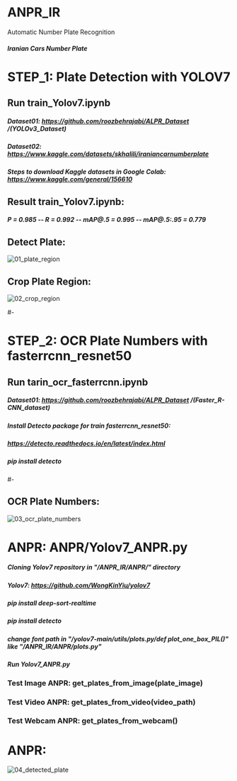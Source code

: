# ANPR_IR
 Automatic Number Plate Recognition
 ##### Iranian Cars Number Plate


# STEP_1: Plate Detection with YOLOV7
## Run train_Yolov7.ipynb 
##### Dataset01: https://github.com/roozbehrajabi/ALPR_Dataset  /(YOLOv3_Dataset)
##### Dataset02: https://www.kaggle.com/datasets/skhalili/iraniancarnumberplate
##### Steps to download Kaggle datasets in Google Colab: https://www.kaggle.com/general/156610

## Result train_Yolov7.ipynb:
##### P = 0.985  --  R = 0.992  -- mAP@.5 = 0.995 -- mAP@.5:.95 = 0.779
                       
 
## Detect Plate: 
![01_plate_region](https://user-images.githubusercontent.com/51045212/219572532-8bb25396-2bc0-49f4-a108-d239badc31d2.jpg)

## Crop Plate Region:
![02_crop_region](https://user-images.githubusercontent.com/51045212/219572612-f3171679-7330-4165-903e-6d55b8d32150.png)

#-
# STEP_2: OCR Plate Numbers with fasterrcnn_resnet50
## Run tarin_ocr_fasterrcnn.ipynb

##### Dataset01: https://github.com/roozbehrajabi/ALPR_Dataset  /(Faster_R-CNN_dataset)
##### Install Detecto package for train fasterrcnn_resnet50:
##### https://detecto.readthedocs.io/en/latest/index.html
##### pip install detecto
#-
## OCR Plate Numbers:
![03_ocr_plate_numbers](https://user-images.githubusercontent.com/51045212/219572807-4ee2db35-cdee-4223-ad8b-3ece2fbc0d9e.png)


# ANPR: ANPR/Yolov7_ANPR.py
##### Cloning Yolov7 repository in "/ANPR_IR/ANPR/" directory
##### Yolov7: https://github.com/WongKinYiu/yolov7
##### pip install deep-sort-realtime
##### pip install detecto
##### change font path in "/yolov7-main/utils/plots.py/def plot_one_box_PIL()" like "/ANPR_IR/ANPR/plots.py"
##### Run Yolov7_ANPR.py
### Test Image ANPR: get_plates_from_image(plate_image)
### Test Video ANPR: get_plates_from_video(video_path)
### Test Webcam ANPR: get_plates_from_webcam()

# ANPR:
![04_detected_plate](https://user-images.githubusercontent.com/51045212/219576614-1fe1bd35-4ecf-48da-a16f-f7e570df75da.png)
